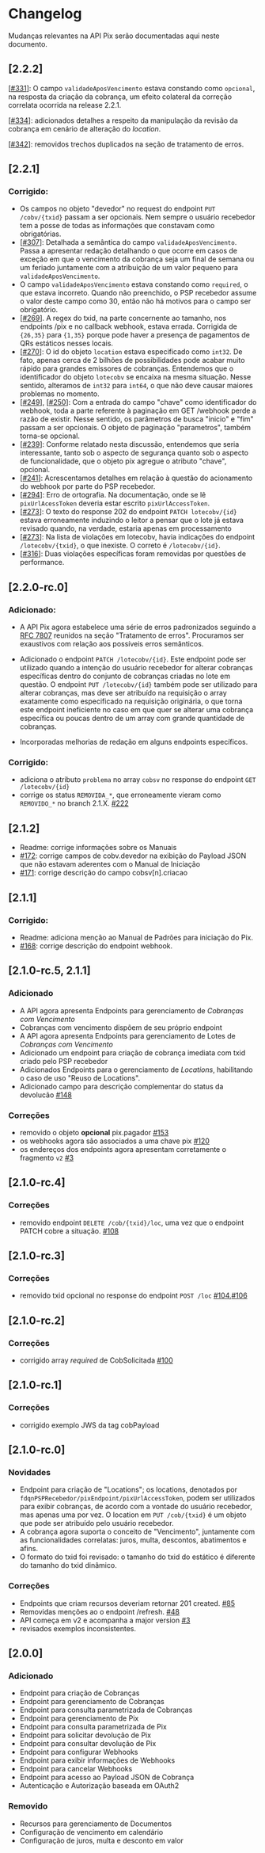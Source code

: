 # Changelog

Mudanças relevantes na API Pix serão documentadas aqui neste documento.

## [2.2.2]

[[#331](https://github.com/bacen/pix-api/issues/331)]: O campo `validadeAposVencimento` estava constando como `opcional`, na resposta da criação da cobrança, um efeito colateral da correção correlata ocorrida na release 2.2.1.

[[#334](https://github.com/bacen/pix-api/issues/334)]: adicionados detalhes a respeito da manipulação da revisão da cobrança em cenário de alteração do _location_.

[[#342](https://github.com/bacen/pix-api/issues/342)]: removidos trechos duplicados na seção de tratamento de erros.

## [2.2.1]

### Corrigido:

* Os campos no objeto "devedor" no request do endpoint `PUT /cobv/{txid}` passam a ser opcionais.
Nem sempre o usuário recebedor tem a posse de todas as informações que constavam como obrigatórias.
* [[#307](https://github.com/bacen/pix-api/issues/307)]: Detalhada a semântica do campo `validadeAposVencimento`. Passa a apresentar redação 
detalhando o que ocorre em casos de exceção em que o vencimento da cobrança seja um final de semana 
ou um feriado juntamente com a atribuição de um valor pequeno para `validadeAposVencimento`. 
* O campo `validadeAposVencimento` estava constando como `required`, o que estava incorreto. 
Quando não preenchido, o PSP recebedor assume o valor deste campo como 30, então não há motivos para 
o campo ser obrigatório.
* [[#269](https://github.com/bacen/pix-api/issues/269)]. A regex do txid, na parte concernente ao tamanho, nos endpoints /pix e no callback webhook, 
estava errada. Corrigida de `{26,35}` para `{1,35}` porque pode haver a presença de pagamentos de QRs
estáticos nesses locais. 
* [[#270](https://github.com/bacen/pix-api/issues/270)]: O id do objeto `location` estava especificado como `int32`. De fato, apenas cerca de 2 bilhões
de possibilidades pode acabar muito rápido para grandes emissores de cobranças. Entendemos que o identificador do objeto `lotecobv`
se encaixa na mesma situação. Nesse sentido, alteramos de `int32` para `int64`, 
o que não deve causar maiores problemas no momento. 
* [[#249](github.com/bacen/pix-api/issues/249)], [[#250](github.com/bacen/pix-api/issues/250)]: Com a entrada do campo "chave" como identificador do webhook, toda a parte referente à paginação 
em GET /webhook perde a razão de existir. Nesse sentido, os parâmetros de busca "inicio" e "fim" passam 
a ser opcionais. O objeto de paginação "parametros", também torna-se opcional. 
* [[#239](github.com/bacen/pix-api/issues/239)]: Conforme relatado nesta discussão, entendemos que 
seria interessante, tanto sob o aspecto de segurança quanto sob o aspecto de funcionalidade, que o 
objeto pix agregue o atributo "chave", opcional.
* [[#241](https://github.com/bacen/pix-api/issues/241)]: Acrescentamos detalhes em relação à questão do acionamento do webhook por parte do PSP recebedor. 
* [[#294](https://github.com/bacen/pix-api/issues/294)]: Erro de ortografia. Na documentação, onde se lê `pixUrlAcessToken` deveria estar escrito `pixUrlAccessToken`. 
* [[#273](https://github.com/bacen/pix-api/issues/273)]: O texto do response 202 do endpoint `PATCH lotecobv/{id}` estava erroneamente induzindo o 
leitor a pensar que o lote já estava revisado quando, na verdade, estaria apenas em processamento 
* [[#273](https://github.com/bacen/pix-api/issues/273)]: Na lista de violações em lotecobv, havia indicações do endpoint `/lotecobv/{txid}`, o que inexiste. O correto é `/lotecobv/{id}`. 
* [[#316](https://github.com/bacen/pix-api/issues/316)]: Duas violações específicas foram removidas por questões de performance. 

## [2.2.0-rc.0]

### Adicionado:

- A API Pix agora estabelece uma série de erros padronizados seguindo a [RFC 7807](https://tools.ietf.org/html/rfc7807) reunidos na seção 
"Tratamento de erros". Procuramos ser exaustivos com relação aos possíveis erros semânticos.
- Adicionado o endpoint `PATCH /lotecobv/{id}`. Este endpoint pode ser utilizado quando a intenção do 
usuário recebedor for alterar cobranças específicas dentro do conjunto de cobranças criadas no lote em 
questão. O endpoint `PUT /lotecobv/{id}` também pode ser utilizado para alterar cobranças, mas deve
ser atribuído na requisição o array exatamente como especificado na requisição originária, o que torna 
este endpoint ineficiente no caso em que quer se alterar uma cobrança específica ou poucas dentro de um 
array com grande quantidade de cobranças.

- Incorporadas melhorias de redação em alguns endpoints específicos.

### Corrigido:

- adiciona o atributo `problema` no array `cobsv` no response do endpoint `GET /lotecobv/{id}`
- corrige os status `REMOVIDA_*`, que erroneamente vieram como `REMOVIDO_*` no branch 2.1.X. [#222](https://github.com/bacen/pix-api/issues/222)

## [2.1.2]

- Readme: corrige informações sobre os Manuais
- [#172](https://github.com/bacen/pix-api/issues/172): corrige campos de cobv.devedor na exibição do Payload JSON que não estavam aderentes com o Manual de Iniciação
- [#171](https://github.com/bacen/pix-api/issues/171): corrige descrição do campo cobsv[n].criacao

## [2.1.1]

### Corrigido:

- Readme: adiciona menção ao Manual de Padrões para iniciação do Pix.
- [#168](https://github.com/bacen/pix-api/issues/168): corrige descrição do endpoint webhook.

## [2.1.0-rc.5, 2.1.1]

### Adicionado

- A API agora apresenta Endpoints para gerenciamento de _Cobranças com Vencimento_
- Cobranças com vencimento dispõem de seu próprio endpoint
- A API agora apresenta Endpoints para gerenciamento de Lotes de _Cobranças com Vencimento_
- Adicionado um endpoint para criação de cobrança imediata com txid criado pelo PSP recebedor
- Adicionados Endpoints para o gerenciamento de _Locations_, habilitando o caso de uso "Reuso de Locations".
- Adicionado campo para descrição complementar do status da devolucão [#148](https://github.com/bacen/pix-api/issues/148)

### Correções

- removido o objeto __opcional__ pix.pagador [#153](https://github.com/bacen/pix-api/issues/153)
- os webhooks agora são associados a uma chave pix [#120](https://github.com/bacen/pix-api/issues/120)
- os endereços dos endpoints agora apresentam corretamente o fragmento `v2` [#3](https://github.com/bacen/pix-api/issues/3)

## [2.1.0-rc.4]

### Correções

- removido endpoint `DELETE /cob/{txid}/loc`, uma vez que o endpoint PATCH cobre a situação. [#108](https://github.com/bacen/pix-api/issues/108)

## [2.1.0-rc.3]

### Correções

- removido txid opcional no response do endpoint `POST /loc` [#104](https://github.com/bacen/pix-api/issues/104),[#106](https://github.com/bacen/pix-api/issues/106)

## [2.1.0-rc.2]

### Correções

- corrigido array _required_ de CobSolicitada [#100](https://github.com/bacen/pix-api/issues/100)

## [2.1.0-rc.1]

### Correções

- corrigido exemplo JWS da tag cobPayload

## [2.1.0-rc.0] 

### Novidades

- Endpoint para criação de "Locations"; os locations, denotados por `fdqnPSPRecebedor/pixEndpoint/pixUrlAccessToken`, podem ser utilizados para exibir cobranças, de acordo com a vontade do usuário recebedor, mas apenas uma por vez. O location em `PUT /cob/{txid}` é um objeto que pode ser atribuído pelo usuário recebedor.
- A cobrança agora suporta o conceito de "Vencimento", juntamente com as funcionalidades correlatas: juros, multa, descontos, abatimentos e afins.
- O formato do txid foi revisado: o tamanho do txid do estático é diferente do tamanho do txid dinâmico.

### Correções

- Endpoints que criam recursos deveriam retornar 201 created. [#85](https://github.com/bacen/pix-api/issues/85)
- Removidas menções ao o endpoint /refresh. [#48](https://github.com/bacen/pix-api/issues/48)
- API começa em v2 e acompanha a major version [#3](https://github.com/bacen/pix-api/issues/3)
- revisados exemplos inconsistentes.

## [2.0.0] 

### Adicionado
- Endpoint para criação de Cobranças
- Endpoint para gerenciamento de Cobranças
- Endpoint para consulta parametrizada de Cobranças
- Endpoint para gerenciamento de Pix
- Endpoint para consulta parametrizada de Pix
- Endpoint para solicitar devolução de Pix
- Endpoint para consultar devolução de Pix
- Endpoint para configurar Webhooks
- Endpoint para exibir informações de Webhooks
- Endpoint para cancelar Webhooks
- Endpoint para acesso ao Payload JSON de Cobrança
- Autenticação e Autorização baseada em OAuth2

### Removido
- Recursos para gerenciamento de Documentos
- Configuração de vencimento em calendário
- Configuração de juros, multa e desconto em valor
